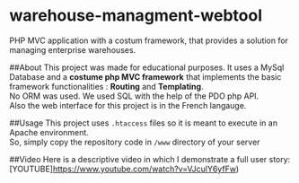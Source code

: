 # warehouse-managment-webtool
PHP MVC application with a costum framework, that provides a solution for managing enterprise warehouses.

##About
This project was made for educational purposes. It uses a MySql Database and a **costume php MVC framework** that implements the basic framework functionalities : **Routing** and **Templating**.</br>
No ORM was used. We used SQL with the help of the PDO php API.</br>
Also the web interface for this project is in the French langauge.

##Usage
This project uses `.htaccess` files so it is meant to execute in an Apache environment.</br>
So, simply copy the repository code in `/www` directory of your server

##Video
Here is a descriptive video in which I demonstrate a full user story:</br>
[YOUTUBE]https://www.youtube.com/watch?v=VJculY6yfFw)
